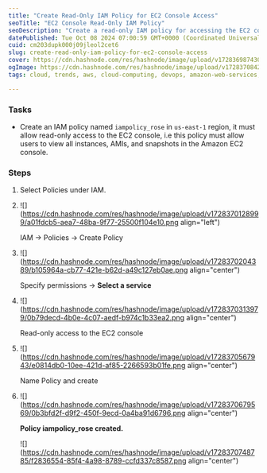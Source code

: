 ```yaml
---
title: "Create Read-Only IAM Policy for EC2 Console Access"
seoTitle: "EC2 Console Read-Only IAM Policy"
seoDescription: "Create a read-only IAM policy for accessing the EC2 console, allowing users to view instances, AMIs, and snapshots"
datePublished: Tue Oct 08 2024 07:00:59 GMT+0000 (Coordinated Universal Time)
cuid: cm203dupk000j09jleol2cet6
slug: create-read-only-iam-policy-for-ec2-console-access
cover: https://cdn.hashnode.com/res/hashnode/image/upload/v1728369874305/0bf7192a-9682-4105-9d9b-13d29c75bb54.png
ogImage: https://cdn.hashnode.com/res/hashnode/image/upload/v1728370842843/98f6d630-60eb-40d4-acc6-28b9261662df.png
tags: cloud, trends, aws, cloud-computing, devops, amazon-web-services, trending

---
```


### Tasks

* Create an IAM policy named `iampolicy_rose` in `us-east-1` region, it must allow read-only access to the EC2 console, i.e this policy must allow users to view all instances, AMIs, and snapshots in the Amazon EC2 console.
    

### Steps

1. Select Policies under IAM.
    
2. ![](https://cdn.hashnode.com/res/hashnode/image/upload/v1728370128999/a01fdcb5-aea7-48ba-9f77-25500f104e10.png align="left")
    
    IAM → Policies → Create Policy
    
3. ![](https://cdn.hashnode.com/res/hashnode/image/upload/v1728370204389/b105964a-cb77-421e-b62d-a49c127eb0ae.png align="center")
    
    Specify permissions → **Select a service**
    
4. ![](https://cdn.hashnode.com/res/hashnode/image/upload/v1728370313979/0b79decd-4b0e-4c07-aedf-b974c1b33ea2.png align="center")
    
    Read-only access to the EC2 console
    
5. ![](https://cdn.hashnode.com/res/hashnode/image/upload/v1728370567943/e0814db0-10ee-421d-af85-2266593b01fe.png align="center")
    
    Name Policy and create
    
6. ![](https://cdn.hashnode.com/res/hashnode/image/upload/v1728370679569/0b3bfd2f-d9f2-450f-9ecd-0a4ba91d6796.png align="center")
    
    **Policy iampolicy\_rose created.**
    
    ![](https://cdn.hashnode.com/res/hashnode/image/upload/v1728370748785/f2836554-85f4-4a98-8789-ccfd337c8587.png align="center")